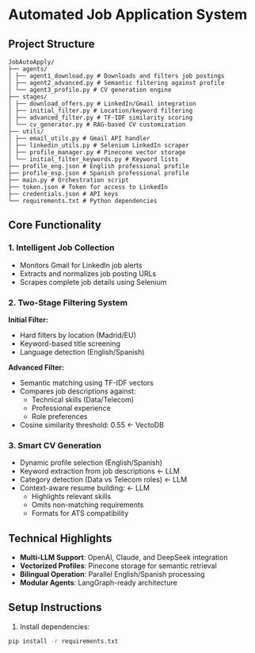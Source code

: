 # Automated Job Application System

## Project Structure

```
JobAutoApply/
├── agents/
│ ├── agent1_download.py # Downloads and filters job postings
│ ├── agent2_advanced.py # Semantic filtering against profile
│ └── agent3_profile.py # CV generation engine
├── stages/
│ ├── download_offers.py # LinkedIn/Gmail integration
│ ├── initial_filter.py # Location/keyword filtering
│ ├── advanced_filter.py # TF-IDF similarity scoring
│ └── cv_generator.py # RAG-based CV customization
├── utils/
│ ├── email_utils.py # Gmail API handler
│ ├── linkedin_utils.py # Selenium LinkedIn scraper
│ ├── profile_manager.py # Pinecone vector storage
│ └── initial_filter_keywords.py # Keyword lists
├── profile_eng.json # English professional profile
├── profile_esp.json # Spanish professional profile
├── main.py # Orchestration script
├── token.json # Token for access to LinkedIn
├── credentials.json # API keys
└── requirements.txt # Python dependencies
```

## Core Functionality

### 1. Intelligent Job Collection
- Monitors Gmail for LinkedIn job alerts
- Extracts and normalizes job posting URLs
- Scrapes complete job details using Selenium

### 2. Two-Stage Filtering System
**Initial Filter:**
- Hard filters by location (Madrid/EU)
- Keyword-based title screening
- Language detection (English/Spanish)

**Advanced Filter:**
- Semantic matching using TF-IDF vectors
- Compares job descriptions against:
  - Technical skills (Data/Telecom)
  - Professional experience
  - Role preferences
- Cosine similarity threshold: 0.55 <- VectoDB

### 3. Smart CV Generation
- Dynamic profile selection (English/Spanish)
- Keyword extraction from job descriptions <- LLM
- Category detection (Data vs Telecom roles) <- LLM
- Context-aware resume building:   <- LLM
  - Highlights relevant skills
  - Omits non-matching requirements
  - Formats for ATS compatibility

## Technical Highlights

- **Multi-LLM Support**: OpenAI, Claude, and DeepSeek integration
- **Vectorized Profiles**: Pinecone storage for semantic retrieval
- **Bilingual Operation**: Parallel English/Spanish processing
- **Modular Agents**: LangGraph-ready architecture

## Setup Instructions

1. Install dependencies:
```bash
pip install -r requirements.txt
